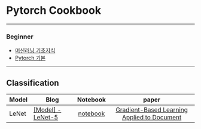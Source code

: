 # Pytorch Cookbook

<hr>

### Beginner
- [머신러닝 기초지식](https://gjustin40.github.io/category/#Machine-Learning)
- [Pytorch 기본](https://gjustin40.github.io/category/#Pytorch)
<hr>

## Classification

Model|Blog|Notebook|paper|
--------|--------|:-------:|:----------:|
LeNet|[[Model] - LeNet-5](https://gjustin40.github.io/classification/2020/12/30/Model-LeNet5.html)|[notebook](https://github.com/gjustin40/Pytorch-Cookbook/blob/master/Advanced/LeNet/LeNet-5.ipynb)|[Gradient-Based Learning Applied to Document](chrome-extension://efaidnbmnnnibpcajpcglclefindmkaj/viewer.html?pdfurl=http%3A%2F%2Fyann.lecun.com%2Fexdb%2Fpublis%2Fpdf%2Flecun-98.pdf&clen=955058&chunk=true)|